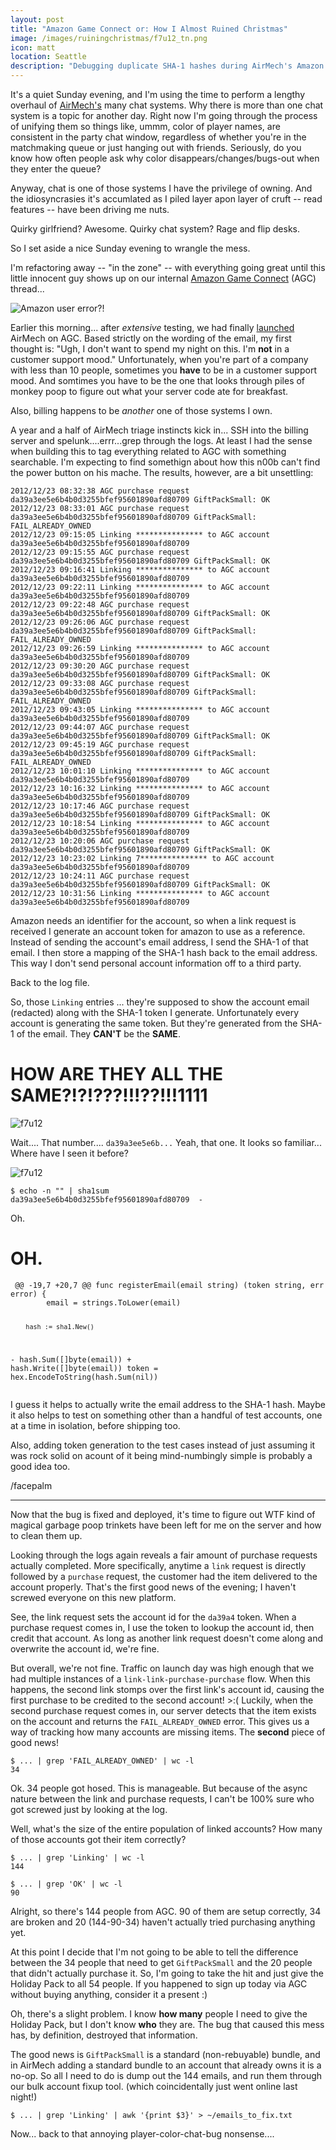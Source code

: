 ```yaml
---
layout: post
title: "Amazon Game Connect or: How I Almost Ruined Christmas"
image: /images/ruiningchristmas/f7u12_tn.png
icon: matt
location: Seattle
description: "Debugging duplicate SHA-1 hashes during AirMech's Amazon Game Connect launch"
---
```


It's a quiet Sunday evening, and I'm using the time to perform a lengthy
overhaul of [AirMech's](http://airmech.com) many chat systems. Why there is more
than one chat system is a topic for another day. Right now I'm going through the
process of unifying them so things like, ummm, color of player names, are
consistent in the party chat window, regardless of whether you're in the
matchmaking queue or just hanging out with friends. Seriously, do you know how
often people ask why color disappears/changes/bugs-out when they enter the
queue?

Anyway, chat is one of those systems I have the privilege of owning. And the
idiosyncrasies it's accumlated as I piled layer apon layer of cruft -- read
features -- have been driving me nuts.

Quirky girlfriend? Awesome.
Quirky chat system? Rage and flip desks.

So I set aside a nice Sunday evening to wrangle the mess.

I'm refactoring away -- "in the zone" -- with everything going great until this
little innocent guy shows up on our internal [Amazon Game
Connect](http://www.amazon.com/gp/feature.html?ie=UTF8&docId=1000816301) (AGC)
thread...

![Amazon user error?!](/images/ruiningchristmas/usererror.png)

Earlier this morning... after *extensive* testing, we had finally
[launched](http://www.amazon.com/Carbon-Games-AirMech-Game-Connect/dp/B00AQ7YCEC/)
AirMech on AGC. Based strictly on the wording of the email, my first thought is:
"Ugh, I don't want to spend my night on this. I'm **not** in a customer support
mood." Unfortunately, when you're part of a company with less than 10 people,
sometimes you **have** to be in a customer support mood.  And somtimes you have
to be the one that looks through piles of monkey poop to figure out what your
server code ate for breakfast.

Also, billing happens to be *another* one of those systems I own.

A year and a half of AirMech triage instincts kick in... SSH into the billing
server and spelunk....errr...grep through the logs. At least I had the sense
when building this to tag everything related to AGC with something searchable.
I'm expecting to find somethign about how this n00b can't find the power button
on his mache. The results, however, are a bit unsettling:

<pre><code class="long">2012/12/23 08:32:38 AGC purchase request da39a3ee5e6b4b0d3255bfef95601890afd80709 GiftPackSmall: OK
2012/12/23 08:33:01 AGC purchase request da39a3ee5e6b4b0d3255bfef95601890afd80709 GiftPackSmall: FAIL_ALREADY_OWNED
2012/12/23 09:15:05 Linking *************** to AGC account da39a3ee5e6b4b0d3255bfef95601890afd80709
2012/12/23 09:15:55 AGC purchase request da39a3ee5e6b4b0d3255bfef95601890afd80709 GiftPackSmall: OK
2012/12/23 09:16:41 Linking *************** to AGC account da39a3ee5e6b4b0d3255bfef95601890afd80709
2012/12/23 09:22:11 Linking *************** to AGC account da39a3ee5e6b4b0d3255bfef95601890afd80709
2012/12/23 09:22:48 AGC purchase request da39a3ee5e6b4b0d3255bfef95601890afd80709 GiftPackSmall: OK
2012/12/23 09:26:06 AGC purchase request da39a3ee5e6b4b0d3255bfef95601890afd80709 GiftPackSmall: FAIL_ALREADY_OWNED
2012/12/23 09:26:59 Linking *************** to AGC account da39a3ee5e6b4b0d3255bfef95601890afd80709
2012/12/23 09:30:20 AGC purchase request da39a3ee5e6b4b0d3255bfef95601890afd80709 GiftPackSmall: OK
2012/12/23 09:33:08 AGC purchase request da39a3ee5e6b4b0d3255bfef95601890afd80709 GiftPackSmall: FAIL_ALREADY_OWNED
2012/12/23 09:43:05 Linking *************** to AGC account da39a3ee5e6b4b0d3255bfef95601890afd80709
2012/12/23 09:44:07 AGC purchase request da39a3ee5e6b4b0d3255bfef95601890afd80709 GiftPackSmall: OK
2012/12/23 09:45:19 AGC purchase request da39a3ee5e6b4b0d3255bfef95601890afd80709 GiftPackSmall: FAIL_ALREADY_OWNED
2012/12/23 10:01:10 Linking *************** to AGC account da39a3ee5e6b4b0d3255bfef95601890afd80709
2012/12/23 10:16:32 Linking *************** to AGC account da39a3ee5e6b4b0d3255bfef95601890afd80709
2012/12/23 10:17:46 AGC purchase request da39a3ee5e6b4b0d3255bfef95601890afd80709 GiftPackSmall: OK
2012/12/23 10:18:54 Linking *************** to AGC account da39a3ee5e6b4b0d3255bfef95601890afd80709
2012/12/23 10:20:06 AGC purchase request da39a3ee5e6b4b0d3255bfef95601890afd80709 GiftPackSmall: OK
2012/12/23 10:23:02 Linking 7*************** to AGC account da39a3ee5e6b4b0d3255bfef95601890afd80709
2012/12/23 10:24:11 AGC purchase request da39a3ee5e6b4b0d3255bfef95601890afd80709 GiftPackSmall: OK
2012/12/23 10:31:56 Linking *************** to AGC account da39a3ee5e6b4b0d3255bfef95601890afd80709
</code></pre>

Amazon needs an identifier for the account, so when a link request is received I
generate an account token for amazon to use as a reference. Instead of sending
the account's email address, I send the SHA-1 of that email. I then store a
mapping of the SHA-1 hash back to the email address. This way I don't send
personal account information off to a third party.

Back to the log file.

So, those `Linking` entries ... they're supposed to show the account email
(redacted) along with the SHA-1 token I generate. Unfortunately every account is
generating the same token. But they're generated from the SHA-1 of the email.
They **CAN'T** be the **SAME**.

# HOW ARE THEY ALL THE SAME?!?!???!!!??!!!1111

![f7u12](/images/ruiningchristmas/f7u12.png)

Wait.... That number.... `da39a3ee5e6b...` Yeah, that one. It looks so familiar... Where have I
seen it before?

![f7u12](/images/ruiningchristmas/thinking.png)

	$ echo -n "" | sha1sum
	da39a3ee5e6b4b0d3255bfef95601890afd80709  -

Oh.

# OH.

<div class="syntax">
<pre><code class="long"> <span class="gu">@@ -19,7 +20,7 @@ func registerEmail(email string) (token string, err error) {</span>
        email = strings.ToLower(email)

        hash := sha1.New()
<span class="gd">-       hash.Sum([]byte(email))</span>
<span class="gi">+       hash.Write([]byte(email))</span>
        token = hex.EncodeToString(hash.Sum(nil))
</code></pre>
</div>

I guess it helps to actually write the email address to the SHA-1 hash. Maybe it
also helps to test on something other than a handful of test accounts, one at a
time in isolation, before shipping too.

Also, adding token generation to the test cases instead of just assuming it was
rock solid on acount of it being mind-numbingly simple is probably a good idea
too.

/facepalm

---

Now that the bug is fixed and deployed, it's time to figure out WTF kind of
magical garbage poop trinkets have been left for me on the server and how to
clean them up.

Looking through the logs again reveals a fair amount of purchase requests
actually completed. More specifically, anytime a `link` request is directly
followed by a `purchase` request, the customer had the item delivered to the
account properly.  That's the first good news of the evening; I haven't screwed
everyone on this new platform.

See, the link request sets the account id for the `da39a4` token. When a
purchase request comes in, I use the token to lookup the account id, then
credit that account. As long as another link request doesn't come along and
overwrite the account id, we're fine.

But overall, we're not fine. Traffic on launch day was high enough that we had
multiple instances of a `link-link-purchase-purchase` flow. When this
happens, the second link stomps over the first link's account id, causing the
first purchase to be credited to the second account! >:( Luckily, when the
second purchase request comes in, our server detects that the item exists on the
account and returns the `FAIL_ALREADY_OWNED` error. This gives us a way of
tracking how many accounts are missing items. The **second** piece of good
news!

	$ ... | grep 'FAIL_ALREADY_OWNED' | wc -l
	34

Ok. 34 people got hosed. This is manageable. But because of the async nature
between the link and purchase requests, I can't be 100% sure who got screwed
just by looking at the log.

Well, what's the size of the entire population of linked accounts? How many of
those accounts got their item correctly?

	$ ... | grep 'Linking' | wc -l
	144

	$ ... | grep 'OK' | wc -l
	90

Alright, so there's 144 people from AGC. 90 of them are setup correctly, 34 are
broken and 20 (144-90-34) haven't actually tried purchasing anything yet.

At this point I decide that I'm not going to be able to tell the difference
between the 34 people that need to get `GiftPackSmall` and the 20 people that
didn't actually purchase it. So, I'm going to take the hit and just give the
Holiday Pack to all 54 people. If you happened to sign up today via AGC without
buying anything, consider it a present :)

Oh, there's a slight problem. I know **how many** people I need to give the Holiday
Pack, but I don't know **who** they are. The bug that caused this mess has, by
definition, destroyed that information.

The good news is `GiftPackSmall` is a standard (non-rebuyable) bundle, and in
AirMech adding a standard bundle to an account that already owns it is a no-op.
So all I need to do is dump out the 144 emails, and run them through our bulk
account fixup tool. (which coincidentally just went online last night!)

	$ ... | grep 'Linking' | awk '{print $3}' > ~/emails_to_fix.txt

Now... back to that annoying player-color-chat-bug nonsense....
